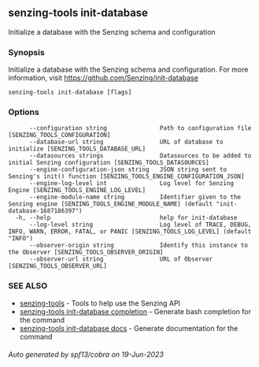 ## senzing-tools init-database

Initialize a database with the Senzing schema and configuration

### Synopsis


Initialize a database with the Senzing schema and configuration.
For more information, visit https://github.com/Senzing/init-database
    

```
senzing-tools init-database [flags]
```

### Options

```
      --configuration string               Path to configuration file [SENZING_TOOLS_CONFIGURATION]
      --database-url string                URL of database to initialize [SENZING_TOOLS_DATABASE_URL]
      --datasources strings                Datasources to be added to initial Senzing configuration [SENZING_TOOLS_DATASOURCES]
      --engine-configuration-json string   JSON string sent to Senzing's init() function [SENZING_TOOLS_ENGINE_CONFIGURATION_JSON]
      --engine-log-level int               Log level for Senzing Engine [SENZING_TOOLS_ENGINE_LOG_LEVEL]
      --engine-module-name string          Identifier given to the Senzing engine [SENZING_TOOLS_ENGINE_MODULE_NAME] (default "init-database-1687186397")
  -h, --help                               help for init-database
      --log-level string                   Log level of TRACE, DEBUG, INFO, WARN, ERROR, FATAL, or PANIC [SENZING_TOOLS_LOG_LEVEL] (default "INFO")
      --observer-origin string             Identify this instance to the Observer [SENZING_TOOLS_OBSERVER_ORIGIN]
      --observer-url string                URL of Observer [SENZING_TOOLS_OBSERVER_URL]
```

### SEE ALSO

* [senzing-tools](senzing-tools.md)	 - Tools to help use the Senzing API
* [senzing-tools init-database completion](senzing-tools_init-database_completion.md)	 - Generate bash completion for the command
* [senzing-tools init-database docs](senzing-tools_init-database_docs.md)	 - Generate documentation for the command

###### Auto generated by spf13/cobra on 19-Jun-2023
